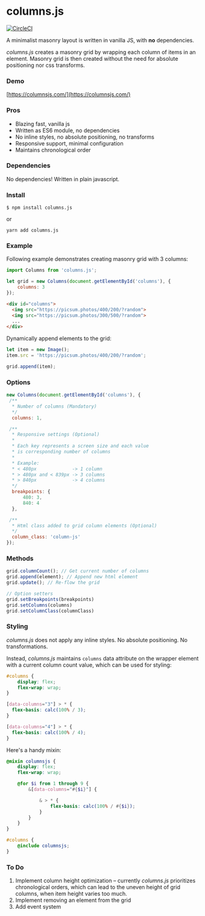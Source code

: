# columns.js

[![CircleCI](https://circleci.com/gh/mladenilic/columns.js.svg?style=svg)](https://circleci.com/gh/mladenilic/columns.js)

A minimalist masonry layout is written in vanilla JS, with **no** dependencies.

*columns.js* creates a masonry grid by wrapping each column of items in an element. Masonry grid is then created without the need for absolute positioning nor css transforms.

### Demo

[https://columnsjs.com/](https://columnsjs.com/)

### Pros

* Blazing fast, vanilla js
* Written as ES6 module, no dependencies
* No inline styles, no absolute positioning, no transforms
* Responsive support, minimal configuration
* Maintains chronological order

### Dependencies

No dependencies! Written in plain javascript.

### Install

```
$ npm install columns.js
```

or 

```
yarn add columns.js
```

### Example

Following example demonstrates creating masonry grid with 3 columns: 
```js
import Columns from 'columns.js';

let grid = new Columns(document.getElementById('columns'), {
    columns: 3
});
```

```html
<div id="columns">
  <img src="https://picsum.photos/400/200/?random">
  <img src="https://picsum.photos/300/500/?random">
  ...
</div>
```

Dynamically append elements to the grid:
```js
let item = new Image();
item.src = 'https://picsum.photos/400/200/?random';

grid.append(item);
```

### Options
```js
new Columns(document.getElementById('columns'), {
 /**
  * Number of columns (Mandatory)
  */
  columns: 1,

 /**
  * Responsive settings (Optional)
  * 
  * Each key represents a screen size and each value
  * is corresponding number of columns
  * 
  * Example:
  * < 480px             -> 1 column
  * > 480px and < 839px -> 3 columns
  * > 840px             -> 4 columns
  */
  breakpoints: {
      480: 3,
      840: 4
  },

 /**
  * Html class added to grid column elements (Optional)
  */
  column_class: 'column-js'
});

```

### Methods
```js
grid.columnCount(); // Get current number of columns
grid.append(element); // Append new html element
grid.update(); // Re-flow the grid

// Option setters
grid.setBreakpoints(breakpoints)
grid.setColumns(columns)
grid.setColumnClass(columnClass)
```

### Styling
*columns.js* does not apply any inline styles. No absolute positioning. No transformations.

Instead, *columns.js* maintains `columns` data attribute on the wrapper element with a current column count value, which can be used for styling:

```css
#columns {
    display: flex;
    flex-wrap: wrap;
}

[data-columns="3"] > * {
  flex-basis: calc(100% / 3);
}

[data-columns="4"] > * {
  flex-basis: calc(100% / 4);
}
```

Here's a handy mixin:
```scss
@mixin columnsjs {
    display: flex;
    flex-wrap: wrap;

    @for $i from 1 through 9 {
        &[data-columns="#{$i}"] {

            & > * {
                flex-basis: calc(100% / #{$i});
            }
        }
    }
}

#columns {
    @include columnsjs;
}
```

### To Do

1. Implement column height optimization – currently *columns.js* prioritizes chronological orders, which can lead to the uneven height of grid columns, when item height varies too much.
2. Implement removing an element from the grid
3. Add event system
